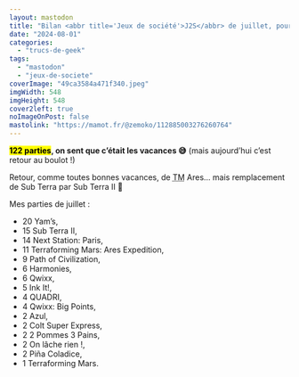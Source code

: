 ```yaml
---
layout: mastodon
title: "Bilan <abbr title='Jeux de société'>J2S</abbr> de juillet, pour bien commencer le mois d’août 😎"
date: "2024-08-01"
categories: 
  - "trucs-de-geek"
tags: 
  - "mastodon"
  - "jeux-de-societe"
coverImage: "49ca3584a471f340.jpeg"
imgWidth: 548
imgHeight: 548
cover2left: true
noImageOnPost: false
mastolink: "https://mamot.fr/@zemoko/112885003276260764"
---
```


<strong><mark>122 parties</mark>, on sent que c’était les vacances 😅</strong> (mais aujourd’hui c’est retour au boulot !)

Retour, comme toutes bonnes vacances, de <abbr title="Terraforming Mars">TM</abbr> Ares… mais remplacement de Sub&nbsp;Terra par Sub&nbsp;Terra II 🥰

Mes parties de juillet :
<ul>
  <li>20 Yam’s,</li>
  <li>15 Sub&nbsp;Terra II,</li>
  <li>14 <span lang="en">Next Station: Paris</span>,</li>
  <li>11 <span lang="en">Terraforming Mars: Ares Expedition</span>,</li>
  <li>9 <span lang="en">Path of Civilization</span>,</li>
  <li>6 Harmonies,</li>
  <li>6 Qwixx,</li>
  <li>5 <span lang="en">Ink It!</span>,</li>
  <li>4 QUADRI,</li>
  <li>4 <span lang="en">Qwixx: Big Points</span>,</li>
  <li>2 Azul,</li>
  <li>2 <span lang="en">Colt Super Express</span>,</li>
  <li>2 2&nbsp;Pommes 3&nbsp;Pains,</li>
  <li>2 On lâche rien&nbsp;!,</li>
  <li>2 Piña Coladice,</li>
  <li>1 Terraforming Mars.</ul>